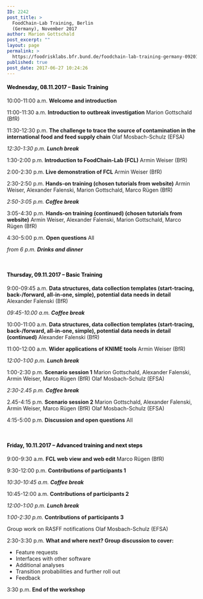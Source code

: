 ```yaml
---
ID: 2242
post_title: >
  FoodChain-Lab Training, Berlin
  (Germany), November 2017
author: Marion Gottschald
post_excerpt: ""
layout: page
permalink: >
  https://foodrisklabs.bfr.bund.de/foodchain-lab-training-germany-092017/
published: true
post_date: 2017-06-27 10:24:26
---
```

<h4><span style="color: #000000;"><strong>Wednesday, 08.11.2017 – Basic Training</strong></span></h4>
10:00-11:00 a.m.
<strong>Welcome and introduction</strong>

11:00-11:30 a.m.
<strong>Introduction to outbreak investigation</strong>
Marion Gottschald (BfR)

11:30-12:30 p.m.
<strong>The challenge to trace the source of contamination in the international food and feed supply chain</strong>
Olaf Mosbach-Schulz (EFSA)

<em>12:30-1:30 p.m.</em>
<strong><em>Lunch break</em></strong>

1:30-2:00 p.m.
<strong>Introduction to FoodChain-Lab (FCL)</strong>
Armin Weiser (BfR)

2:00-2:30 p.m.
<strong>Live demonstration of FCL</strong>
Armin Weiser (BfR)

2:30-2:50 p.m.
<strong>Hands-on training (chosen tutorials from website)</strong>
Armin Weiser, Alexander Falenski, Marion Gottschald, Marco Rügen (BfR)

<em>2:50-3:05 p.m.</em>
<em><strong>Coffee break</strong></em>

3:05-4:30 p.m.
<strong>Hands-on training (continued) (chosen tutorials from website)</strong>
Armin Weiser, Alexander Falenski, Marion Gottschald, Marco Rügen (BfR)

4:30-5:00 p.m.
<strong>Open questions</strong>
All

<em>from 6 p.m.</em>
<em><strong>Drinks and dinner</strong></em>

&nbsp;
<h4><span style="color: #000000;">Thursday, 09.11.2017 – Basic Training</span></h4>
9:00-09:45 a.m.
<strong>Data structures, data collection templates (start-tracing, back-/forward, all-in-one, simple), potential data needs in detail</strong>
Alexander Falenski (BfR)

<em>09:45-10.00 a.m.</em>
<em><strong>Coffee break</strong></em>

10:00-11:00 a.m.
<strong>Data structures, data collection templates (start-tracing, back-/forward, all-in-one, simple), potential data needs in detail (continued)</strong>
Alexander Falenski (BfR)

11:00-12:00 a.m.
<strong>Wider applications of KNIME tools</strong>
Armin Weiser (BfR)

<em>12:00-1:00 p.m.</em>
<em><strong>Lunch break</strong></em>

1:00-2:30 p.m.
<strong>Scenario session 1</strong>
Marion Gottschald, Alexander Falenski, Armin Weiser, Marco Rügen (BfR)
Olaf Mosbach-Schulz (EFSA)

<em>2:30-2.45 p.m.</em>
<em><strong>Coffee break</strong></em>

2.45-4:15 p.m.
<strong>Scenario session 2</strong>
Marion Gottschald, Alexander Falenski, Armin Weiser, Marco Rügen (BfR)
Olaf Mosbach-Schulz (EFSA)

4:15-5:00 p.m.
<strong>Discussion and open questions</strong>
All

&nbsp;
<h4><span style="color: #000000;">Friday, 10.11.2017 – Advanced training and next steps</span></h4>
9:00-9:30 a.m.
<strong>FCL web view and web edit</strong>
Marco Rügen (BfR)

9:30-12:00 p.m.
<strong>Contributions of participants 1
</strong>

<em>10:30-10:45 a.m.</em>
<em><strong>Coffee break</strong></em>

10:45-12:00 a.m.
<strong>Contributions of participants 2
</strong>

<em>12:00-1:00 p.m.</em>
<em><strong>Lunch break</strong></em>

<em>1:00-2:30 p.m.</em>
<strong>Contributions of participants 3
</strong>

Group work on RASFF notifications
Olaf Mosbach-Schulz (EFSA)

2:30-3:30 p.m.
<strong>What and where next? Group discussion to cover:</strong>
- Feature requests
- Interfaces with other software
- Additional analyses
- Transition probabilities and further roll out
- Feedback

3:30 p.m.
<strong>End of the workshop</strong>

&nbsp;